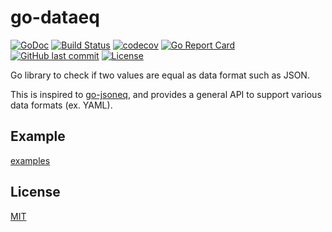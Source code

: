 # go-dataeq

[![GoDoc](http://img.shields.io/badge/go-documentation-blue.svg?style=flat-square)](http://godoc.org/github.com/suzuki-shunsuke/go-dataeq/dataeq)
[![Build Status](https://cloud.drone.io/api/badges/suzuki-shunsuke/go-dataeq/status.svg)](https://cloud.drone.io/suzuki-shunsuke/go-dataeq)
[![codecov](https://codecov.io/gh/suzuki-shunsuke/go-dataeq/branch/master/graph/badge.svg)](https://codecov.io/gh/suzuki-shunsuke/go-dataeq)
[![Go Report Card](https://goreportcard.com/badge/github.com/suzuki-shunsuke/go-dataeq)](https://goreportcard.com/report/github.com/suzuki-shunsuke/go-dataeq)
[![GitHub last commit](https://img.shields.io/github/last-commit/suzuki-shunsuke/go-dataeq.svg)](https://github.com/suzuki-shunsuke/go-dataeq)
[![License](http://img.shields.io/badge/license-mit-blue.svg?style=flat-square)](https://raw.githubusercontent.com/suzuki-shunsuke/go-dataeq/master/LICENSE)

Go library to check if two values are equal as data format such as JSON.

This is inspired to [go-jsoneq](https://github.com/suzuki-shunsuke/go-jsoneq), and provides a general API to support various data formats (ex. YAML).

## Example

[examples](dataeq/example_test.go)

## License

[MIT](LICENSE)
